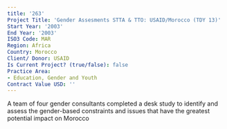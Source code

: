 ```yaml
---
title: '263'
Project Title: 'Gender Assesments STTA & TTO: USAID/Morocco (TDY 13)'
Start Year: '2003'
End Year: '2003'
ISO3 Code: MAR
Region: Africa
Country: Morocco
Client/ Donor: USAID
Is Current Project? (true/false): false
Practice Area:
- Education, Gender and Youth
Contract Value USD: ''
---
```


A team of four gender consultants completed a desk study to identify and assess the gender-based constraints and issues that have the greatest potential impact on Morocco